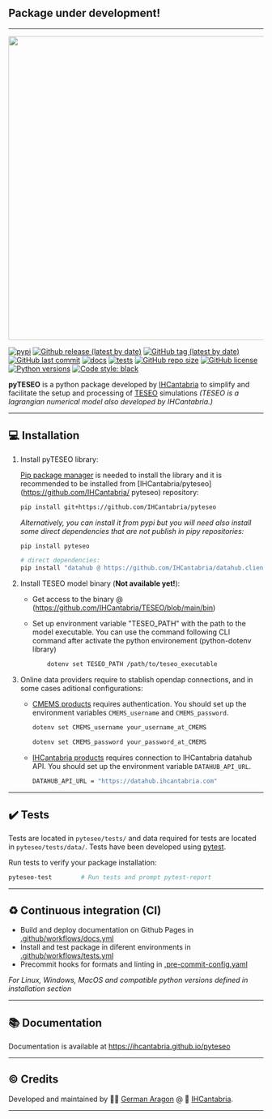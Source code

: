 ## Package under development!
---

<p align="center">
<img align="center" width="600" src="https://ihcantabria.github.io/pyteseo/_images/pyTESEO_logo.png">
</p>

[![pypi](https://img.shields.io/pypi/v/pyteseo)](https://pypi.org/project/pyteseo/)
[![Github release (latest by date)](https://img.shields.io/github/v/release/ihcantabria/pyteseo?label=last%20release)](https://github.com/IHCantabria/pyteseo/releases)
[![GitHub tag (latest by date)](https://img.shields.io/github/v/tag/IHCantabria/pyteseo?label=last%20tag)](https://github.com/IHCantabria/pyteseo/tags)
[![GitHub last commit](https://img.shields.io/github/last-commit/ihcantabria/pyteseo)](https://github.com/IHCantabria/pyteseo/commits/main)
[![docs](https://github.com/IHCantabria/pyteseo/actions/workflows/docs.yml/badge.svg)](https://github.com/IHCantabria/pyteseo/actions/workflows/docs.yml)
[![tests](https://github.com/IHCantabria/pyteseo/actions/workflows/tests.yml/badge.svg)](https://github.com/IHCantabria/pyteseo/actions/workflows/tests.yml)
[![GitHub repo size](https://img.shields.io/github/repo-size/IHCantabria/pyteseo)](https://github.com/IHCantabria/pyteseo)
[![GitHub license](https://img.shields.io/github/license/IHCantabria/pyteseo)](https://github.com/IHCantabria/pyteseo/blob/main/LICENSE.md)
[![Python versions](https://img.shields.io/pypi/pyversions/pyteseo)](https://www.python.org/)
[![Code style: black](https://img.shields.io/badge/code%20style-black-000000.svg)](https://github.com/psf/black)



**pyTESEO** is a python package developed by [IHCantabria](https://ihcantabria.com/en/) to simplify and facilitate the setup and processing of [TESEO](https://ihcantabria.com/en/specialized-software/teseo/) simulations *(TESEO is a lagrangian numerical model also developed by IHCantabria.)*


---

## 💻 Installation

1. Install pyTESEO library:

    [Pip package manager](https://pip.pypa.io/en/stable/) is needed to install the library and
    it is recommended to be installed from [IHCantabria/pyteseo](https://github.com/IHCantabria/    pyteseo) repository:
    ```bash
    pip install git+https://github.com/IHCantabria/pyteseo
    ```

    *Alternatively, you can install it from pypi but you will need also install some direct dependencies     that are not publish in pipy repositories:*
    ```bash
    pip install pyteseo

    # direct dependencies:
    pip install "datahub @ https://github.com/IHCantabria/datahub.client/archive/refs/tags/v0.9.4.zip"
    ```

2. Install TESEO model binary (**Not available yet!**):

    - Get access to the binary @ (https://github.com/IHCantabria/TESEO/blob/main/bin)
    - Set up environment variable "TESEO_PATH" with the path to the model executable. You can use the   command following CLI command after activate the python environement (python-dotenv library)

        ```bash
            dotenv set TESEO_PATH /path/to/teseo_executable
        ```

3. Online data providers require to stablish opendap connections, and in some cases aditional configurations:

    * [CMEMS products](https://data.marine.copernicus.eu/products) requires authentication. You should set up the environment variables `CMEMS_username` and `CMEMS_password`.
        ```bash
        dotenv set CMEMS_username your_username_at_CMEMS
        ```
        ```bash
        dotenv set CMEMS_password your_password_at_CMEMS
        ```

    * [IHCantabria products](https://discoverymap.ihcantabria.com/) requires connection to IHCantabria datahub API. You should set up the environment variable `DATAHUB_API_URL`.
        ```bash
        DATAHUB_API_URL = "https://datahub.ihcantabria.com"
        ```

---

## ✔️ Tests
Tests are located in `pyteseo/tests/` and data required for tests are located in `pyteseo/tests/data/`.
Tests have been developed using [pytest](https://docs.pytest.org/).

Run tests to verify your package installation:
```bash
pyteseo-test        # Run tests and prompt pytest-report
```

---

## ♻️ Continuous integration (CI)

* Build and deploy documentation on Github Pages in [.github/workflows/docs.yml](.github/workflows/docs.yml)
* Install and test package in diferent environments in [.github/workflows/tests.yml](.github/workflows/tests.yml)
* Precommit hooks for formats and linting in [.pre-commit-config.yaml](.pre-commit-config.yaml)

*For Linux, Windows, MacOS and compatible python versions defined in installation section*

---

## 📚 Documentation

Documentation is available at https://ihcantabria.github.io/pyteseo

---

## ©️ Credits
Developed and maintained by 👨‍💻 [German Aragon](https://github.com/aragong) @ 🏢 [IHCantabria](https://github.com/IHCantabria).

---
